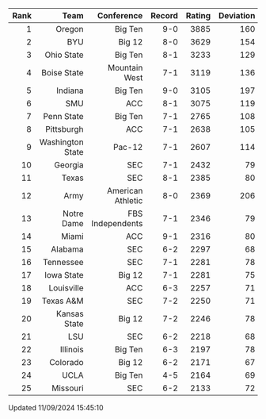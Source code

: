 | Rank  | Team                 | Conference           | Record   | Rating | Deviation |
| ---:  | ---:                 | ---:                 | ---:     | ---:   | ---:      |
| 1     | Oregon               | Big Ten              | 9-0      | 3885   | 160       |
| 2     | BYU                  | Big 12               | 8-0      | 3629   | 154       |
| 3     | Ohio State           | Big Ten              | 8-1      | 3233   | 129       |
| 4     | Boise State          | Mountain West        | 7-1      | 3119   | 136       |
| 5     | Indiana              | Big Ten              | 9-0      | 3105   | 197       |
| 6     | SMU                  | ACC                  | 8-1      | 3075   | 119       |
| 7     | Penn State           | Big Ten              | 7-1      | 2765   | 108       |
| 8     | Pittsburgh           | ACC                  | 7-1      | 2638   | 105       |
| 9     | Washington State     | Pac-12               | 7-1      | 2607   | 114       |
| 10    | Georgia              | SEC                  | 7-1      | 2432   | 79        |
| 11    | Texas                | SEC                  | 8-1      | 2385   | 80        |
| 12    | Army                 | American Athletic    | 8-0      | 2369   | 206       |
| 13    | Notre Dame           | FBS Independents     | 7-1      | 2346   | 79        |
| 14    | Miami                | ACC                  | 9-1      | 2316   | 80        |
| 15    | Alabama              | SEC                  | 6-2      | 2297   | 68        |
| 16    | Tennessee            | SEC                  | 7-1      | 2281   | 78        |
| 17    | Iowa State           | Big 12               | 7-1      | 2281   | 75        |
| 18    | Louisville           | ACC                  | 6-3      | 2257   | 71        |
| 19    | Texas A&M            | SEC                  | 7-2      | 2250   | 71        |
| 20    | Kansas State         | Big 12               | 7-2      | 2246   | 78        |
| 21    | LSU                  | SEC                  | 6-2      | 2218   | 68        |
| 22    | Illinois             | Big Ten              | 6-3      | 2197   | 78        |
| 23    | Colorado             | Big 12               | 6-2      | 2171   | 67        |
| 24    | UCLA                 | Big Ten              | 4-5      | 2164   | 69        |
| 25    | Missouri             | SEC                  | 6-2      | 2133   | 72        |

Updated 11/09/2024 15:45:10
